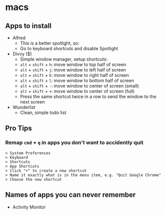 # macs

## Apps to install

- Alfred
  - This is a better spotlight, so:
  - Go to keyboard shortcuts and disable Spotlight
- Divvy ($)
  - Simple window manager, setup shortcuts:
  - `alt` + `shift` + `h`: move window to top half of screen
  - `alt` + `shift` + `j`: move window to left half of screen
  - `alt` + `shift` + `k`: move window to right half of screen
  - `alt` + `shift` + `l`: move window to bottom half of screen
  - `alt` + `shift` + `-`: move window to center of screen (small)
  - `alt` + `shift` + `+`: move window to center of screen (full)
  - Press the same shortcut twice in a row to send the window to the next screen
- Wunderlist
  - Clean, simple todo list

## Pro Tips

### Remap `cmd` + `q` in apps you don't want to accidently quit

```
> System Preferences
> Keyboard
> Shortcuts
> App Shortcuts
> Click "+" to create a new shortcut
> Name it exactly what is in the menu item, e.g. "Quit Google Chrome"
> Choose the new shortcut
```

## Names of apps you can never remember

- Activity Monitor
